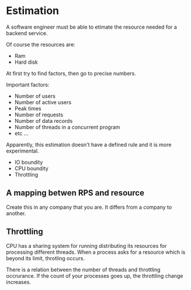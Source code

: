 # Estimation

A software engineer must be able to etimate the resource needed for a backend service.

Of course the resources are:
- Ram
- Hard disk

At first try to find factors, then go to precise numbers.

Important factors:
- Number of users
- Number of active users
- Peak times
- Number of requests
- Number of data records
- Number of threads in a concurrent program
- etc ...

Apparently, this estimation doesn't have a defined rule and it is more experimental. 

- IO boundity
- CPU boundity
- Throttling

## A mapping betwen RPS and resource

Create this in any company that you are. It differs from a company to another. 

## Throttling

CPU has a sharing system for running distributing its resources for processing different threads. When a process asks for a resource which is beyond its limit, throtling occurs. 

There is a relation between the number of threads and throttling occrurance. If the count of your processes goes up, the throttling change increases.
